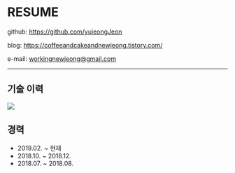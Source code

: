 # RESUME

github: <https://github.com/yujeongJeon>

blog: <https://coffeeandcakeandnewjeong.tistory.com/>

e-mail: workingnewjeong@gmail.com

------

## 기술 이력

![](C:\Users\전현빈\Desktop\resume\images\dev_time_line.png)

## 경력

- 2019.02. ~ 현재
- 2018.10. ~ 2018.12.
- 2018.07. ~ 2018.08.